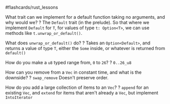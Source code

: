 #flashcards/rust_lessons

What trait can we implement for a default function taking no arguments, and why would we?
?
The `Default` trait (in the prelude).
So that where we implement `Default` for `T`, for values of type `t: Option<T>`, we can use methods like `t.unwrap_or_default()`.
<!--SR:2022-09-09,10,250-->

What does `unwrap_or_default()` do?
?
Takes an `Option<Default>`, and returns a value of type `T`, either the `Some` inside, or whatever is returned from `default()`
<!--SR:2022-09-09,10,250-->

How do you make a `u8` typed range from, `0` to `26`?
?
`0..26_u8`
<!--SR:2022-09-11,12,250-->

How can you remove from a `Vec` in constant time, and what is the downside?
?
`swap_remove`
Doesn't preserve order.
<!--SR:2022-09-11,12,250-->

How do you add a large collection of items to an `Vec`?
?
`append` for an existing `Vec`, and `extend` for items that aren't already a `Vec`, but implement `IntoIterator`
<!--SR:2022-09-20,14,230-->